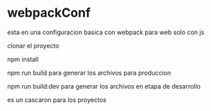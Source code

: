 # webpackConf

esta en una configuracion basica con webpack para web solo con js

clonar el proyecto

npm install

npm run build para generar los archivos para produccion

npm run build:dev para generar los archivos en etapa de desarrollo

es un cascaron para los proyectos
